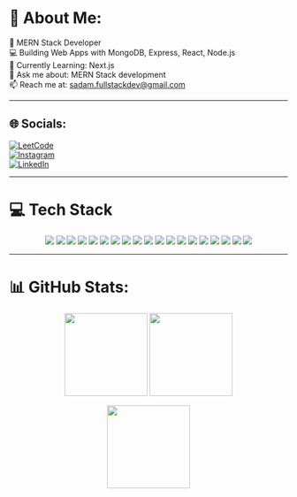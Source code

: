 # 💫 About Me:
🚀 MERN Stack Developer  
💻 Building Web Apps with MongoDB, Express, React, Node.js  
🌱 Currently Learning: Next.js  
💬 Ask me about: MERN Stack development  
📫 Reach me at: sadam.fullstackdev@gmail.com  

---

## 🌐 Socials:

[![LeetCode](https://img.shields.io/badge/LeetCode-%23FFA116.svg?logo=leetcode&logoColor=white)](https://leetcode.com/u/sadam_muneer/)  
[![Instagram](https://img.shields.io/badge/Instagram-%23E4405F.svg?logo=Instagram&logoColor=white)](https://instagram.com/sadam_muneer)  
[![LinkedIn](https://img.shields.io/badge/LinkedIn-%230077B5.svg?logo=linkedin&logoColor=white)](https://linkedin.com/in/muhammad-sadam-muneer)  

---

# 💻 Tech Stack

<p align="center">
  <img src="https://img.shields.io/badge/html5-%23E34F26.svg?style=for-the-badge&logo=html5&logoColor=white"/>
  <img src="https://img.shields.io/badge/css3-%231572B6.svg?style=for-the-badge&logo=css3&logoColor=white"/>
  <img src="https://img.shields.io/badge/bootstrap-%238511FA.svg?style=for-the-badge&logo=bootstrap&logoColor=white"/>
  <img src="https://img.shields.io/badge/tailwindcss-%2338B2AC.svg?style=for-the-badge&logo=tailwind-css&logoColor=white"/>
  <img src="https://img.shields.io/badge/javascript-%23323330.svg?style=for-the-badge&logo=javascript&logoColor=%23F7DF1E"/>
  <img src="https://img.shields.io/badge/typescript-%23007ACC.svg?style=for-the-badge&logo=typescript&logoColor=white"/>
  <img src="https://img.shields.io/badge/react-%2320232a.svg?style=for-the-badge&logo=react&logoColor=%2361DAFB"/>
  <img src="https://img.shields.io/badge/node.js-6DA55F?style=for-the-badge&logo=node.js&logoColor=white"/>
  <img src="https://img.shields.io/badge/express.js-%23404d59.svg?style=for-the-badge&logo=express&logoColor=%2361DAFB"/>
  <img src="https://img.shields.io/badge/nestjs-%23E0234E.svg?style=for-the-badge&logo=nestjs&logoColor=white"/>
  <img src="https://img.shields.io/badge/MongoDB-%234ea94b.svg?style=for-the-badge&logo=mongodb&logoColor=white"/>
  <img src="https://img.shields.io/badge/postgresql-%23316192.svg?style=for-the-badge&logo=postgresql&logoColor=white"/>
  <img src="https://img.shields.io/badge/LangChain-%23000000.svg?style=for-the-badge&logo=chainlink&logoColor=white"/>
  <img src="https://img.shields.io/badge/git-%23F05033.svg?style=for-the-badge&logo=git&logoColor=white"/>
  <img src="https://img.shields.io/badge/github-%23121011.svg?style=for-the-badge&logo=github&logoColor=white"/>
  <img src="https://img.shields.io/badge/Cloudflare-F38020?style=for-the-badge&logo=Cloudflare&logoColor=white"/>
  <img src="https://img.shields.io/badge/netlify-%23000000.svg?style=for-the-badge&logo=netlify&logoColor=#00C7B7"/>
  <img src="https://img.shields.io/badge/Render-%2346E3B7.svg?style=for-the-badge&logo=render&logoColor=white"/>
  <img src="https://img.shields.io/badge/vercel-%23000000.svg?style=for-the-badge&logo=vercel&logoColor=white"/>
</p>

---

# 📊 GitHub Stats:

<p align="center">
  <img src="https://github-readme-stats-sigma-five.vercel.app/api?username=sadam-codes&theme=dark&count_private=true&show_icons=true" height="150"/>
  <img src="https://streak-stats.demolab.com?user=sadam-codes&theme=dark" height="150"/>
</p>

<p align="center">
  <img src="https://github-readme-stats-sigma-five.vercel.app/api/top-langs/?username=sadam-codes&layout=compact&theme=dark" height="150"/>
</p>

